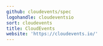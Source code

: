 ```yaml
---
github: cloudevents/spec
logohandle: cloudeventsio
sort: cloudevents
title: CloudEvents
website: 'https://cloudevents.io/'
---
```

